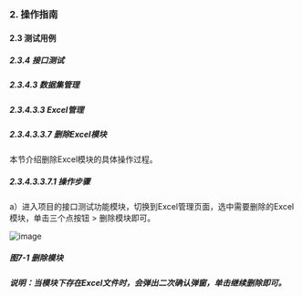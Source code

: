 ### 2. 操作指南

#### 2.3 测试用例

##### 2.3.4 接口测试

##### 2.3.4.3 数据集管理

##### 2.3.4.3.3 Excel管理

##### 2.3.4.3.3.7 删除Excel模块

本节介绍删除Excel模块的具体操作过程。

##### 2.3.4.3.3.7.1 操作步骤

a）进入项目的接口测试功能模块，切换到Excel管理页面，选中需要删除的Excel模块，单击三个点按钮 > 删除模块即可。

![image](https://user-images.githubusercontent.com/79617492/190614149-c634b1fa-83b5-4721-adcf-2629f8bdbe64.png)

##### 图7-1 删除模块

##### 说明：当模块下存在Excel文件时，会弹出二次确认弹窗，单击继续删除即可。
